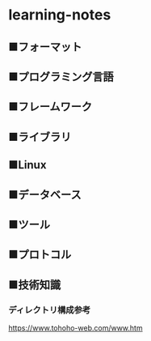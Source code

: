 # learning-notes

## ■フォーマット
## ■プログラミング言語
## ■フレームワーク
## ■ライブラリ
## ■Linux
## ■データベース
## ■ツール
## ■プロトコル
## ■技術知識


### ディレクトリ構成参考
https://www.tohoho-web.com/www.htm
